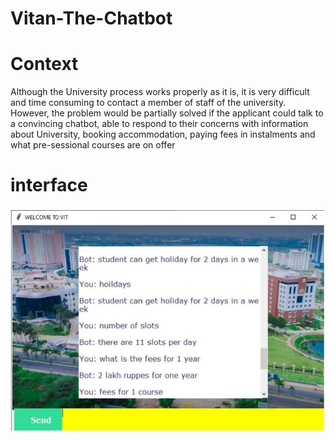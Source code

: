 # Vitan-The-Chatbot

<h1> Context </h1>
Although the University process works properly as it is, it is very difficult and
time consuming to contact a member of staff of the university. However, the
problem would be partially solved if the applicant could talk to a convincing
chatbot, able to respond to their concerns with information about University, booking accommodation, paying fees in instalments and what pre-sessional
courses are on offer

<h1> interface</h1>
<img src="/interface.JPG" alt="Vitian"/>
